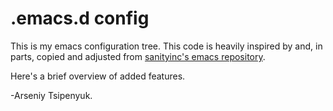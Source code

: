 # .emacs.d config

This is my emacs configuration tree.
This code is heavily inspired by and, in parts, copied and adjusted from [sanityinc's emacs repository](https://github.com/purcell/emacs.d).

Here's a brief overview of added features.

-Arseniy Tsipenyuk.
